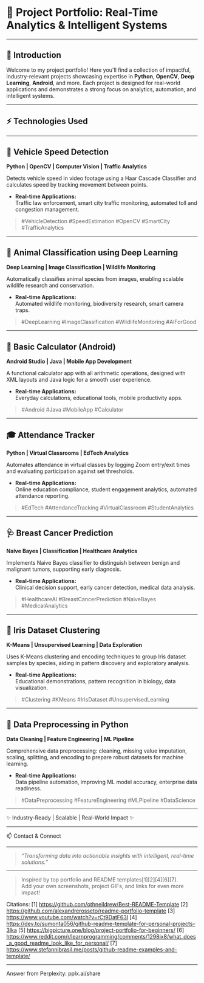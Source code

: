 # 🚀 Project Portfolio: Real-Time Analytics & Intelligent Systems







---

## 👋 Introduction

Welcome to my project portfolio! Here you'll find a collection of impactful, industry-relevant projects showcasing expertise in **Python**, **OpenCV**, **Deep Learning**, **Android**, and more. Each project is designed for real-world applications and demonstrates a strong focus on analytics, automation, and intelligent systems.

---

## ⚡ Technologies Used















---

## 🚦 Vehicle Speed Detection

**Python | OpenCV | Computer Vision | Traffic Analytics**

Detects vehicle speed in video footage using a Haar Cascade Classifier and calculates speed by tracking movement between points.

- **Real-time Applications:**  
  Traffic law enforcement, smart city traffic monitoring, automated toll and congestion management.

> #VehicleDetection #SpeedEstimation #OpenCV #SmartCity #TrafficAnalytics

---

## 🐾 Animal Classification using Deep Learning

**Deep Learning | Image Classification | Wildlife Monitoring**

Automatically classifies animal species from images, enabling scalable wildlife research and conservation.

- **Real-time Applications:**  
  Automated wildlife monitoring, biodiversity research, smart camera traps.

> #DeepLearning #ImageClassification #WildlifeMonitoring #AIForGood

---

## 🧮 Basic Calculator (Android)

**Android Studio | Java | Mobile App Development**

A functional calculator app with all arithmetic operations, designed with XML layouts and Java logic for a smooth user experience.

- **Real-time Applications:**  
  Everyday calculations, educational tools, mobile productivity apps.

> #Android #Java #MobileApp #Calculator

---

## 🎓 Attendance Tracker

**Python | Virtual Classrooms | EdTech Analytics**

Automates attendance in virtual classes by logging Zoom entry/exit times and evaluating participation against set thresholds.

- **Real-time Applications:**  
  Online education compliance, student engagement analytics, automated attendance reporting.

> #EdTech #AttendanceTracking #VirtualClassroom #StudentAnalytics

---

## 🩺 Breast Cancer Prediction

**Naive Bayes | Classification | Healthcare Analytics**

Implements Naive Bayes classifier to distinguish between benign and malignant tumors, supporting early diagnosis.

- **Real-time Applications:**  
  Clinical decision support, early cancer detection, medical data analysis.

> #HealthcareAI #BreastCancerPrediction #NaiveBayes #MedicalAnalytics

---

## 🌸 Iris Dataset Clustering

**K-Means | Unsupervised Learning | Data Exploration**

Uses K-Means clustering and encoding techniques to group Iris dataset samples by species, aiding in pattern discovery and exploratory analysis.

- **Real-time Applications:**  
  Educational demonstrations, pattern recognition in biology, data visualization.

> #Clustering #KMeans #IrisDataset #UnsupervisedLearning

---

## 🧹 Data Preprocessing in Python

**Data Cleaning | Feature Engineering | ML Pipeline**

Comprehensive data preprocessing: cleaning, missing value imputation, scaling, splitting, and encoding to prepare robust datasets for machine learning.

- **Real-time Applications:**  
  Data pipeline automation, improving ML model accuracy, enterprise data readiness.

> #DataPreprocessing #FeatureEngineering #MLPipeline #DataScience

---







✨ Industry-Ready | Scalable | Real-World Impact ✨



---


  📫 Contact & Connect
  
    
    
    
  


---

> _“Transforming data into actionable insights with intelligent, real-time solutions.”_

---

> Inspired by top portfolio and README templates[1][2][4][6][7].  
> Add your own screenshots, project GIFs, and links for even more impact!

Citations:
[1] https://github.com/othneildrew/Best-README-Template
[2] https://github.com/alexandrerosseto/readme-portfolio-template
[3] https://www.youtube.com/watch?v=rCt9DatF63I
[4] https://dev.to/sumonta056/github-readme-template-for-personal-projects-3lka
[5] https://bigpicture.one/blog/project-portfolio-for-beginners/
[6] https://www.reddit.com/r/learnprogramming/comments/1298ix8/what_does_a_good_readme_look_like_for_personal/
[7] https://www.stefannibrasil.me/posts/github-readme-examples-and-template/

---
Answer from Perplexity: pplx.ai/share
